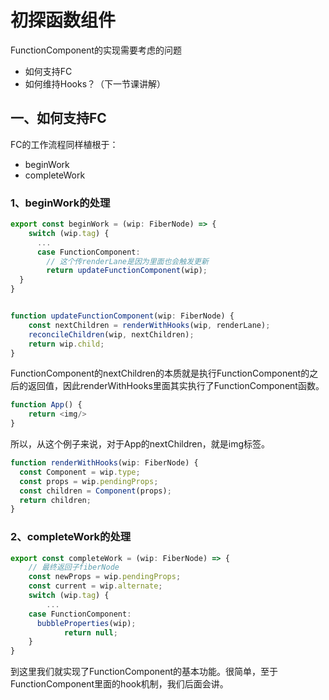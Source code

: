 # 初探函数组件

FunctionComponent的实现需要考虑的问题

* 如何支持FC
* 如何维持Hooks？（下一节课讲解）

## 一、如何支持FC

FC的工作流程同样植根于：

* beginWork
* completeWork

### 1、beginWork的处理

```typescript
export const beginWork = (wip: FiberNode) => {
	switch (wip.tag) {
      ...
      case FunctionComponent:
        // 这个传renderLane是因为里面也会触发更新
        return updateFunctionComponent(wip);
  }
}


function updateFunctionComponent(wip: FiberNode) {
	const nextChildren = renderWithHooks(wip, renderLane);
	reconcileChildren(wip, nextChildren);
	return wip.child;
}
```

FunctionComponent的nextChildren的本质就是执行FunctionComponent的之后的返回值，因此renderWithHooks里面其实执行了FunctionComponent函数。

```typescript
function App() {
	return <img/>
}
```

所以，从这个例子来说，对于App的nextChildren，就是img标签。

```typescript
function renderWithHooks(wip: FiberNode) {
  const Component = wip.type;
  const props = wip.pendingProps;
  const children = Component(props);
  return children;
}
```

### 2、completeWork的处理

```typescript
export const completeWork = (wip: FiberNode) => {
	// 最终返回子fiberNode
	const newProps = wip.pendingProps;
	const current = wip.alternate;
	switch (wip.tag) {
		...
    case FunctionComponent:
      bubbleProperties(wip);
			return null;
	}
}
```

到这里我们就实现了FunctionComponent的基本功能。很简单，至于FunctionComponent里面的hook机制，我们后面会讲。